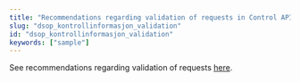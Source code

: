 ```yaml
---
title: "Recommendations regarding validation of requests in Control API"
slug: "dsop_kontrollinformasjon_validation"
id: "dsop_kontrollinformasjon_validation"
keywords: ["sample"]
---
```


See recommendations regarding validation of requests
[here](https:/dokumentasjon.dsop.no/dsop_kontroll_validation.html).